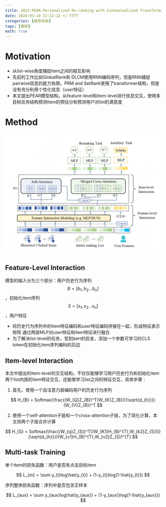 ```yaml
---
title: 2022-PEAR-Personalized Re-ranking with Contextualized Transformer for Recommendation
date: 2024-03-10 12:12:12 +/-TTTT
categories: [推荐系统]
tags: [重排]    
math: true
---
```


# Motivation
- 从list-wise角度捕捉item之间的相互影响
- 先前的工作比如GlobalRank和 DLCM使用RNN编码序列，但是RNN捕捉pairwise信息的能力有限，PRM and SetRank使用了transformer结构，但是没有充分利用个性化信息（user特征）
- 本文提出PEAR模型结构，从feature-level和item-level进行信息交互，使用多目标任务结构预测item的预估分和预测用户对list的满意度

# Method
<div align=center>
<img src="/assets/img/PEAR-model.png" alt="alt text" width="800"/>
</div>

## Feature-Level Interaction
模型的输入分为三个部分：用户历史行为序列$$B=[b_{1},b_{2}...b_{n}]$$，初始化item序列$$S=[s_{1},s_{2}...s_{n}]$$，用户特征

- 将历史行为序列中的item特征编码和user特征编码拼接在一起，形成特征表示矩阵
通过两层MLP对user特征和item特征进行融合
- 为了解决list-level的任务，受到bert的启发，添加一个参数可学习的CLS token在初始化item序列编码的后边


## Item-level Interaction
本文中提出的item-level的交互结构，不仅仅能够学习用户历史行为和初始化item两个list内部的item特征交互，还能够学习list之间的特征交互，具体步骤：
1. 首先，使用一个自注意力层编码用户的历史行为序列

$$
H_{B} = Softmax(\frac{(W_{Q}Z_{B})^T(W_{K}Z_{B})}{\sqrt{d_{h}}})(W_{V}Z_{B})^T
$$

2. 使用一个self-attention子层和一个cross-attention子层，为了简化计算，本文将两个子层合并计算

$$
H_{S} = Softmax(\frac{(W_{q}Z_{S})^T[(W_{K1}H_{B}^{T},W_{k2}Z_{S}])}{\sqrt{d_{h}}})(W_{v1}H_{B}^{T},W_{v2}Z_{S})^{T}
$$
   

## Multi-task Training

单个item的损失函数：用户是否有点击目标item

$$
L_{m} = \sum y_{t}log\hat{y_{t}} + (1-y_{t})log(1-\hat{y_{t}})
$$

序列整体损失函数：序列中是否包含正样本

$$
L_{aux} = \sum y_{aux}log\hat{y_{aux}} + (1-y_{aux})log(1-\hat{y_{aux}})
$$